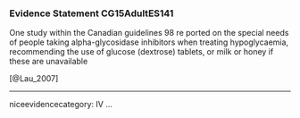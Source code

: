 ### Evidence Statement CG15AdultES141
One study within the Canadian guidelines 98 re ported on the special needs of people taking alpha-glycosidase inhibitors when treating hypoglycaemia, recommending the use of glucose (dextrose) tablets, or milk or honey if these are unavailable

[@Lau_2007]

---
niceevidencecategory: IV
...


